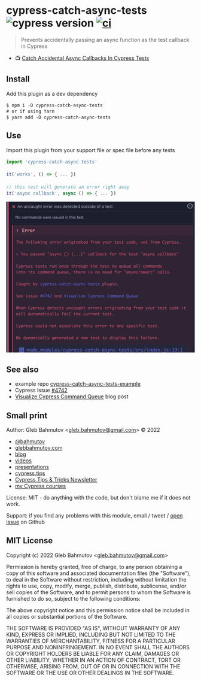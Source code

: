 # cypress-catch-async-tests ![cypress version](https://img.shields.io/badge/cypress-10.7.0-brightgreen) [![ci](https://github.com/bahmutov/cypress-catch-async-tests/actions/workflows/ci.yml/badge.svg?branch=main)](https://github.com/bahmutov/cypress-catch-async-tests/actions/workflows/ci.yml)

> Prevents accidentally passing an async function as the test callback in Cypress

- 📺 [Catch Accidental Async Callbacks In Cypress Tests](https://youtu.be/3RyqCv_TlE8)

## Install

Add this plugin as a dev dependency

```shell
$ npm i -D cypress-catch-async-tests
# or if using Yarn
$ yarn add -D cypress-catch-async-tests
```

## Use

Import this plugin from your support file or spec file before any tests

```js
import 'cypress-catch-async-tests'

it('works', () => { ... })

// this test will generate an error right away
it('async callback', async () => { ... })
```

![Async callback error](./images/error.png)

## See also

- example repo [cypress-catch-async-tests-example](https://github.com/bahmutov/cypress-catch-async-tests-example)
- Cypress issue [#4742](https://github.com/cypress-io/cypress/issues/4742)
- [Visualize Cypress Command Queue](https://glebbahmutov.com/blog/visualize-cypress-command-queue/) blog post

## Small print

Author: Gleb Bahmutov &lt;gleb.bahmutov@gmail.com&gt; &copy; 2022

- [@bahmutov](https://twitter.com/bahmutov)
- [glebbahmutov.com](https://glebbahmutov.com)
- [blog](https://glebbahmutov.com/blog)
- [videos](https://www.youtube.com/glebbahmutov)
- [presentations](https://slides.com/bahmutov)
- [cypress.tips](https://cypress.tips)
- [Cypress Tips & Tricks Newsletter](https://cypresstips.substack.com/)
- [my Cypress courses](https://cypress.tips/courses)

License: MIT - do anything with the code, but don't blame me if it does not work.

Support: if you find any problems with this module, email / tweet /
[open issue](https://github.com/bahmutov/cypress-catch-async-tests/issues) on Github

## MIT License

Copyright (c) 2022 Gleb Bahmutov &lt;gleb.bahmutov@gmail.com&gt;

Permission is hereby granted, free of charge, to any person
obtaining a copy of this software and associated documentation
files (the "Software"), to deal in the Software without
restriction, including without limitation the rights to use,
copy, modify, merge, publish, distribute, sublicense, and/or sell
copies of the Software, and to permit persons to whom the
Software is furnished to do so, subject to the following
conditions:

The above copyright notice and this permission notice shall be
included in all copies or substantial portions of the Software.

THE SOFTWARE IS PROVIDED "AS IS", WITHOUT WARRANTY OF ANY KIND,
EXPRESS OR IMPLIED, INCLUDING BUT NOT LIMITED TO THE WARRANTIES
OF MERCHANTABILITY, FITNESS FOR A PARTICULAR PURPOSE AND
NONINFRINGEMENT. IN NO EVENT SHALL THE AUTHORS OR COPYRIGHT
HOLDERS BE LIABLE FOR ANY CLAIM, DAMAGES OR OTHER LIABILITY,
WHETHER IN AN ACTION OF CONTRACT, TORT OR OTHERWISE, ARISING
FROM, OUT OF OR IN CONNECTION WITH THE SOFTWARE OR THE USE OR
OTHER DEALINGS IN THE SOFTWARE.
